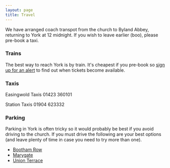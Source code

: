 ```yaml
---
layout: page
title: Travel
---
```

<p class="lead">We have arranged coach transpot from the church to Byland Abbey, returning to York at 12 midnight. If you wish to leave earlier (boo), please pre-book a taxi.</p>

### Trains

The best way to reach York is by train. It's cheapest if you pre-book so [sign up for an alert](http://eastcoast.co.uk/travel-information/advanced-ticket-alert/) to find out when tickets become available.

### Taxis

Easingwold Taxis 01423 360101

Station Taxis 01904 623332

### Parking

Parking in York is often tricky so it would probably be best if you avoid driving to the church. If you must drive the following are your best options (and leave plenty of time in case you need to try more than one).
 * [Bootham Row](http://www.york.gov.uk/transport/Parking/Car_parks/bootham_rw/)
 * [Marygate](http://www.york.gov.uk/transport/Parking/Car_parks/marygate_cp/)
 * [Union Terrace](http://www.york.gov.uk/transport/Parking/Car_parks/union_terr/)